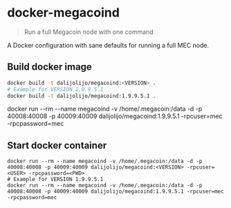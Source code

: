 
# docker-megacoind

> Run a full Megacoin node with one command

A Docker configuration with sane defaults for running a full MEC node.

## Build docker image

```sh
docker build -t dalijolijo/megacoind:<VERSION> .
# Example for VERSION 1.9.9.5.1
docker build -t dalijolijo/megacoind:1.9.9.5.1 .
``` 
docker run --rm --name megacoind -v /home/.megacoin:/data -d -p 40008:40008 -p 40009:40009 dalijolijo/megacoind:1.9.9.5.1 -rpcuser=mec -rpcpassword=mec

## Start docker container

```
docker run --rm --name megacoind -v /home/.megacoin:/data -d -p 40008:40008 -p 40009:40009 dalijolijo/megacoind:<VERSION> -rpcuser=<USER> -rpcpassword=<PWD>
# Example for VERSION 1.9.9.5.1
docker run --rm --name megacoind -v /home/.megacoin:/data -d -p 40008:40008 -p 40009:40009 dalijolijo/megacoind:1.9.9.5.1 -rpcuser=mec -rpcpassword=mec
```
